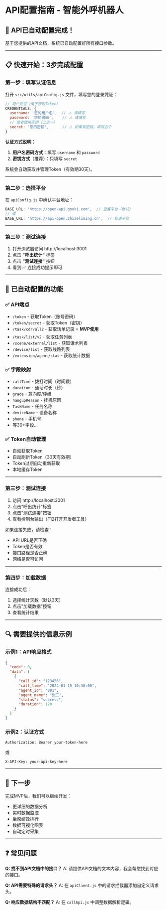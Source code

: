 # API配置指南 - 智能外呼机器人

## 🎉 API已自动配置完成！

基于您提供的API文档，系统已自动配置好所有接口参数。

---

## 📋 快速开始：3步完成配置

### 第一步：填写认证信息

打开 `src/utils/apiConfig.js` 文件，填写您的登录凭证：

```javascript
// 用户凭证（用于获取Token）
CREDENTIALS: {
  username: '您的用户名',  // ⚠️ 请填写
  password: '您的密码',    // ⚠️ 请填写
  // 或者使用密钥（二选一）
  secret: '您的密钥',      // ⚠️ 如果有密钥，填写这个
}
```

**认证方式说明：**
1. **用户名密码方式**：填写 `username` 和 `password`
2. **密钥方式**（推荐）：只填写 `secret`

系统会自动获取并管理Token（有效期30天）。

---

### 第二步：选择平台

在 `apiConfig.js` 中确认平台地址：

```javascript
BASE_URL: 'https://open-api.gooki.com',  // 冠客平台（默认）
// 或
BASE_URL: 'https://api-open.zhizeliming.cn',  // 智语平台
```

---

### 第三步：测试连接

1. 打开浏览器访问 http://localhost:3001
2. 点击 **"呼出统计"** 标签
3. 点击 **"测试连接"** 按钮
4. 看到 ✅ 连接成功提示即可

---

## 🔧 已自动配置的功能

### ✅ API端点
- `/token` - 获取Token（账号密码）
- `/token/secret` - 获取Token（密钥）
- `/task/cdr/all2` - 获取话单记录 ⭐ **MVP使用**
- `/task/list/v2` - 获取任务列表
- `/scene/external/list` - 获取话术列表
- `/device/list` - 获取线路列表
- `/extension/agent/stat` - 获取统计数据

### ✅ 字段映射
- `callTime` - 拨打时间（时间戳）
- `duration` - 通话时长（秒）
- `grade` - 意向度/评级
- `hangupReason` - 挂机原因
- `TaskName` - 任务名称
- `deviceName` - 设备名称
- `phone` - 手机号
- 等30+字段...

### ✅ Token自动管理
- 自动获取Token
- 自动刷新Token（30天有效期）
- Token过期自动重新获取
- 本地缓存Token

---

### 第三步：测试连接

1. 访问 http://localhost:3001
2. 点击"呼出统计"标签
3. 点击"测试连接"按钮
4. 查看控制台输出（F12打开开发者工具）

如果连接失败，请检查：
- API URL是否正确
- Token是否有效
- 接口路径是否正确
- 网络是否可访问

---

### 第四步：加载数据

连接成功后：
1. 选择统计天数（默认3天）
2. 点击"加载数据"按钮
3. 查看统计结果

---

## 🔍 需要提供的信息示例

### 示例1：API响应格式
```json
{
  "code": 0,
  "data": [
    {
      "call_id": "123456",
      "call_time": "2024-01-15 10:30:00",
      "agent_id": "001",
      "agent_name": "张三",
      "status": "success",
      "duration": 120
    }
  ]
}
```

### 示例2：认证方式
```
Authorization: Bearer your-token-here
```
或
```
X-API-Key: your-api-key-here
```

---

## 🚀 下一步

完成MVP后，我们可以继续开发：
- 更详细的数据分析
- 实时数据监控
- 坐席绩效排行
- 数据可视化图表
- 自动定时采集

---

## ❓ 常见问题

**Q: 找不到API文档中的接口？**
A: 请提供API文档的文本内容，我会帮您找到对应的接口。

**Q: API需要特殊的请求头？**
A: 在 `apiClient.js` 中的请求拦截器添加自定义请求头。

**Q: 响应数据结构不匹配？**
A: 在 `callApi.js` 中调整数据解析逻辑。
